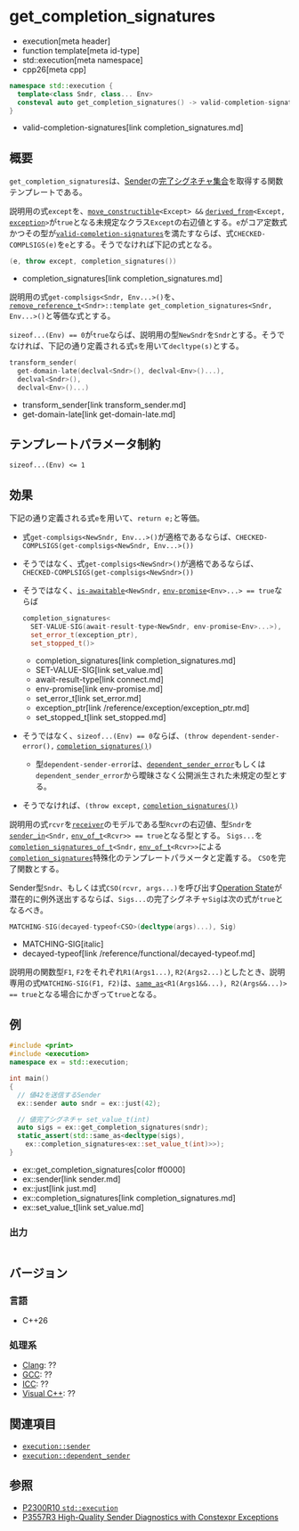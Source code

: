 # get_completion_signatures
* execution[meta header]
* function template[meta id-type]
* std::execution[meta namespace]
* cpp26[meta cpp]

```cpp
namespace std::execution {
  template<class Sndr, class... Env>
  consteval auto get_completion_signatures() -> valid-completion-signatures auto;
}
```
* valid-completion-signatures[link completion_signatures.md]

## 概要
`get_completion_signatures`は、[Sender](sender.md)の[完了シグネチャ集合](completion_signatures.md)を取得する関数テンプレートである。

説明用の式`except`を、[`move_constructible`](/reference/concepts/move_constructible.md)`<Except> &&` [`derived_from`](/reference/concepts/derived_from.md)`<Except,` [`exception`](/reference/exception/exception.md)`>`が`true`となる未規定なクラス`Except`の右辺値とする。`e`がコア定数式かつその型が[`valid-completion-signatures`](completion_signatures.md)を満たすならば、式`CHECKED-COMPLSIGS(e)`を`e`とする。そうでなければ下記の式となる。

```cpp
(e, throw except, completion_signatures())
```
* completion_signatures[link completion_signatures.md]

説明用の式`get-complsigs<Sndr, Env...>()`を、[`remove_reference_t`](/reference/type_traits/remove_reference.md)`<Sndr>::template get_completion_signatures<Sndr, Env...>()`と等価な式とする。

`sizeof...(Env) == 0`が`true`ならば、説明用の型`NewSndr`を`Sndr`とする。そうでなければ、下記の通り定義される式`s`を用いて`decltype(s)`とする。

```cpp
transform_sender(
  get-domain-late(declval<Sndr>(), declval<Env>()...),
  declval<Sndr>(),
  declval<Env>()...)
```
* transform_sender[link transform_sender.md]
* get-domain-late[link get-domain-late.md]


## テンプレートパラメータ制約
`sizeof...(Env) <= 1`


## 効果
下記の通り定義される式`e`を用いて、`return e;`と等価。

- 式`get-complsigs<NewSndr, Env...>()`が適格であるならば、`CHECKED-COMPLSIGS(get-complsigs<NewSndr, Env...>())`
- そうではなく、式`get-complsigs<NewSndr>()`が適格であるならば、`CHECKED-COMPLSIGS(get-complsigs<NewSndr>())`
- そうではなく、[`is-awaitable`](../is-awaitable.md)`<NewSndr,` [`env-promise`](env-promise.md)`<Env>...> == true`ならば

    ```cpp
    completion_signatures<
      SET-VALUE-SIG(await-result-type<NewSndr, env-promise<Env>...>),
      set_error_t(exception_ptr),
      set_stopped_t()>
    ```
    * completion_signatures[link completion_signatures.md]
    * SET-VALUE-SIG[link set_value.md]
    * await-result-type[link connect.md]
    * env-promise[link env-promise.md]
    * set_error_t[link set_error.md]
    * exception_ptr[link /reference/exception/exception_ptr.md]
    * set_stopped_t[link set_stopped.md]

- そうではなく、`sizeof...(Env) == 0`ならば、`(throw dependent-sender-error(),` [`completion_signatures()`](completion_signatures.md)`)`
    - 型`dependent-sender-error`は、[`dependent_sender_error`](dependent_sender_error.md)もしくは`dependent_sender_error`から曖昧さなく公開派生された未規定の型とする。
- そうでなければ、`(throw except,` [`completion_signatures()`](completion_signatures.md)`)`

説明用の式`rcvr`を[`receiver`](receiver.md)のモデルである型`Rcvr`の右辺値、型`Sndr`を[`sender_in`](sender_in.md)`<Sndr,` [`env_of_t`](env_of_t.md)`<Rcvr>> == true`となる型とする。
`Sigs...`を[`completion_signatures_of_t`](completion_signatures_of_t.md)`<Sndr,` [`env_of_t`](env_of_t.md)`<Rcvr>>`による[`completion_signatures`](completion_signatures.md)特殊化のテンプレートパラメータと定義する。
`CSO`を完了関数とする。

Sender型`Sndr`、もしくは式`CSO(rcvr, args...)`を呼び出す[Operation State](operation_state.md)が潜在的に例外送出するならば、`Sigs...`の完了シグネチャ`Sig`は次の式が`true`となるべき。

```cpp
MATCHING-SIG(decayed-typeof<CSO>(decltype(args)...), Sig)
```
* MATCHING-SIG[italic]
* decayed-typeof[link /reference/functional/decayed-typeof.md]

説明用の関数型`F1`, `F2`をそれぞれ`R1(Args1...)`, `R2(Args2...)`としたとき、説明専用の式`MATCHING-SIG(F1, F2)`は、[`same_as`](/reference/concepts/same_as.md)`<R1(Args1&&...), R2(Args&&...)> == true`となる場合にかぎって`true`となる。


## 例
```cpp
#include <print>
#include <execution>
namespace ex = std::execution;

int main()
{
  // 値42を送信するSender
  ex::sender auto sndr = ex::just(42);

  // 値完了シグネチャ set_value_t(int)
  auto sigs = ex::get_completion_signatures(sndr);
  static_assert(std::same_as<decltype(sigs),
    ex::completion_signatures<ex::set_value_t(int)>>);
}
```
* ex::get_completion_signatures[color ff0000]
* ex::sender[link sender.md]
* ex::just[link just.md]
* ex::completion_signatures[link completion_signatures.md]
* ex::set_value_t[link set_value.md]

### 出力
```
```


## バージョン
### 言語
- C++26

### 処理系
- [Clang](/implementation.md#clang): ??
- [GCC](/implementation.md#gcc): ??
- [ICC](/implementation.md#icc): ??
- [Visual C++](/implementation.md#visual_cpp): ??


## 関連項目
- [`execution::sender`](sender.md)
- [`execution::dependent_sender`](dependent_sender.md)


## 参照
- [P2300R10 `std::execution`](https://www.open-std.org/jtc1/sc22/wg21/docs/papers/2024/p2300r10.html)
- [P3557R3 High-Quality Sender Diagnostics with Constexpr Exceptions](https://www.open-std.org/jtc1/sc22/wg21/docs/papers/2025/p3557r3.html)
